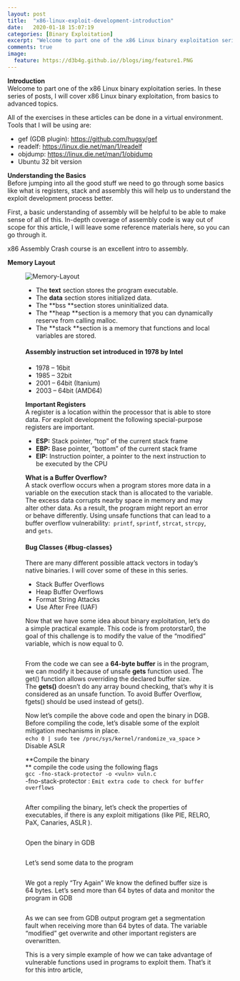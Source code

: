 ```yaml
---
layout: post
title:  "x86-linux-exploit-development-introduction"
date:   2020-01-18 15:07:19
categories: [Binary Exploitation]
excerpt: "Welcome to part one of the x86 Linux binary exploitation series. In these series of posts, I will cover x86 Linux binary exploitation, from basics to advanced topics."
comments: true
image:
  feature: https://d3b4g.github.io//blogs/img/feature1.PNG
---
```



**Introduction**  
Welcome to part one of the x86 Linux binary exploitation series. In these series of posts, I will cover x86 Linux binary exploitation, from basics to advanced topics.

All of the exercises in these articles can be done in a virtual environment. Tools that I will be using are: 

  * gef (GDB plugin): <https://github.com/hugsy/gef> 
  * readelf: <https://linux.die.net/man/1/readelf> 
  * objdump: <https://linux.die.net/man/1/objdump> 
  * Ubuntu 32 bit version

**Understanding the Basics**  
Before jumping into all the good stuff we need to go through some basics like what is registers, stack and assembly this will help us to understand the exploit development process better.

First, a basic understanding of assembly will be helpful to be able to make sense of all of this. In-depth coverage of assembly code is way out of scope for this article, I will leave some reference materials here, so you can go through it.

x86 Assembly Crash course is an excellent intro to assembly. <figure class="wp-block-embed-youtube wp-block-embed is-type-video is-provider-youtube wp-embed-aspect-16-9 wp-has-aspect-ratio">

<div class="wp-block-embed__wrapper">
</div></figure> 

  
**Memory Layout**<figure class="wp-block-image size-large is-resized">

![Memory-Layout](/blogs/img/6-0.jpg)


  * The&nbsp;**text**&nbsp;section stores the program executable. 
  * The&nbsp;**data**&nbsp;section stores initialized data.
  * The&nbsp;**bss&nbsp;**section stores uninitialized data.
  * The&nbsp;**heap&nbsp;**section is a memory that you can dynamically reserve from calling&nbsp;malloc. 
  * The&nbsp;**stack&nbsp;**section is a memory that functions and local variables are stored. 

#### Assembly instruction set introduced in 1978 by Intel 

  * 1978 &#8211; 16bit 
  * 1985 &#8211; 32bit 
  * 2001 &#8211; 64bit (Itanium) 
  * 2003 &#8211; 64bit (AMD64)

**Important Registers**  
A register is a location within the processor that is able to store data. For exploit development the following special-purpose registers are important.

  * **ESP:** Stack pointer, “top” of the current stack frame 
  * **EBP:** Base pointer, “bottom” of the current stack frame
  * **EIP:** Instruction pointer, a pointer to the next instruction to be executed by the CPU

**What is a Buffer Overflow?**  
A stack overflow occurs when a program stores more data in a variable on the execution stack than is allocated to the variable. The excess data corrupts nearby space in memory and may alter other data. As a result, the program might report an error or behave differently. Using unsafe functions that can lead to a buffer overflow vulnerability:&nbsp; `printf`,&nbsp;`sprintf`,&nbsp;`strcat`,&nbsp;`strcpy`, and&nbsp;`gets`. 

#### Bug Classes {#bug-classes}

There are many different possible attack vectors in today’s native binaries. I will cover some of these in this series.

  * Stack Buffer Overflows
  * Heap Buffer Overflows
  * Format String Attacks
  * Use After Free (UAF)

Now that we have some idea about binary exploitation, let’s do a simple practical example. This code is from protorstar0, the goal of this challenge is to modify the value of the &#8220;modified&#8221; variable, which is now equal to 0.<figure class="wp-block-image size-large">

<img src="https://blog.ptrace.net/wp-content/uploads/2019/12/image.png" alt="" class="wp-image-102" srcset="https://blog.ptrace.net/wp-content/uploads/2019/12/image.png 803w, https://blog.ptrace.net/wp-content/uploads/2019/12/image-300x125.png 300w, https://blog.ptrace.net/wp-content/uploads/2019/12/image-768x319.png 768w, https://blog.ptrace.net/wp-content/uploads/2019/12/image-624x260.png 624w" sizes="(max-width: 803px) 100vw, 803px" /> </figure> 

From the code we can see a **64-byte buffer**&nbsp;is in the program, we can modify it because of unsafe **gets**&nbsp;function used. The get() function allows overriding the declared buffer size.  
The **gets()** doesn’t do any array bound checking, that&#8217;s why it is considered as an unsafe function. To avoid Buffer Overflow, fgets() should be used instead of gets().

Now let&#8217;s compile the above code and open the binary in DGB. Before compiling the code, let&#8217;s disable some of the exploit mitigation mechanisms in place.  
`echo 0 | sudo tee /proc/sys/kernel/randomize_va_space` > Disable ASLR

**Compile the binary  
** compile the code using the following flags  
`gcc -fno-stack-protector -o <vuln> vuln.c`  
-fno-stack-protector :  `Emit extra code to check for buffer overflows`  
<figure class="wp-block-image size-large">

<img src="https://blog.ptrace.net/wp-content/uploads/2019/12/10.png" alt="" class="wp-image-204" srcset="https://blog.ptrace.net/wp-content/uploads/2019/12/10.png 871w, https://blog.ptrace.net/wp-content/uploads/2019/12/10-300x55.png 300w, https://blog.ptrace.net/wp-content/uploads/2019/12/10-768x140.png 768w, https://blog.ptrace.net/wp-content/uploads/2019/12/10-624x114.png 624w" sizes="(max-width: 871px) 100vw, 871px" /> </figure> 

After compiling the binary, let&#8217;s check the properties of executables, if there is any exploit mitigations (like PIE, RELRO, PaX, Canaries, ASLR ).  
<figure class="wp-block-image size-large">

<img src="https://blog.ptrace.net/wp-content/uploads/2019/12/9.png" alt="" class="wp-image-202" srcset="https://blog.ptrace.net/wp-content/uploads/2019/12/9.png 709w, https://blog.ptrace.net/wp-content/uploads/2019/12/9-300x62.png 300w, https://blog.ptrace.net/wp-content/uploads/2019/12/9-624x129.png 624w" sizes="(max-width: 709px) 100vw, 709px" /> </figure> 

Open the binary in GDB<figure class="wp-block-image size-large">

<img src="https://blog.ptrace.net/wp-content/uploads/2019/12/6.png" alt="" class="wp-image-160" srcset="https://blog.ptrace.net/wp-content/uploads/2019/12/6.png 742w, https://blog.ptrace.net/wp-content/uploads/2019/12/6-300x53.png 300w, https://blog.ptrace.net/wp-content/uploads/2019/12/6-624x111.png 624w" sizes="(max-width: 742px) 100vw, 742px" /> </figure> 

Let&#8217;s send some data to the program<figure class="wp-block-image size-large">

<img src="https://blog.ptrace.net/wp-content/uploads/2019/12/5.png" alt="" class="wp-image-141" srcset="https://blog.ptrace.net/wp-content/uploads/2019/12/5.png 838w, https://blog.ptrace.net/wp-content/uploads/2019/12/5-300x44.png 300w, https://blog.ptrace.net/wp-content/uploads/2019/12/5-768x113.png 768w, https://blog.ptrace.net/wp-content/uploads/2019/12/5-624x92.png 624w" sizes="(max-width: 838px) 100vw, 838px" /> </figure> 

We got a reply &#8220;Try Again&#8221; We know the defined buffer size is 64 bytes. Let&#8217;s send more than 64 bytes of data and monitor the program in GDB<figure class="wp-block-image size-large">

<img src="https://blog.ptrace.net/wp-content/uploads/2019/12/3.jpg" alt="" class="wp-image-117" srcset="https://blog.ptrace.net/wp-content/uploads/2019/12/3.jpg 882w, https://blog.ptrace.net/wp-content/uploads/2019/12/3-300x226.jpg 300w, https://blog.ptrace.net/wp-content/uploads/2019/12/3-768x577.jpg 768w, https://blog.ptrace.net/wp-content/uploads/2019/12/3-624x469.jpg 624w" sizes="(max-width: 882px) 100vw, 882px" /> </figure> 

As we can see from GDB output program get a segmentation fault when receiving more than 64 bytes of data. The variable &#8220;modified&#8221; get overwrite and other important registers are overwritten. 

  
This is a very simple example of how we can take advantage of vulnerable functions used in programs to exploit them. That&#8217;s it for this intro article,

<pre class="wp-block-code"><code></code></pre>
